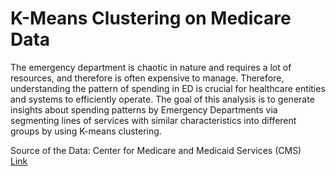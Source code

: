 # K-Means Clustering on Medicare Data
The emergency department is chaotic in nature and requires a lot of resources, and therefore is
often expensive to manage. Therefore, understanding the pattern of spending in ED is crucial for
healthcare entities and systems to efficiently operate. The goal of this analysis is to generate
insights about spending patterns by Emergency Departments via segmenting lines of services
with similar characteristics into different groups by using K-means clustering. 

Source of the Data: Center for Medicare and Medicaid Services (CMS)\
[Link](https://www.cms.gov/Research-Statistics-Data-and-Systems/Statistics-Trends-and-Reports/Medicare-Provider-Charge-Data/Physician-and-Other-Supplier)
